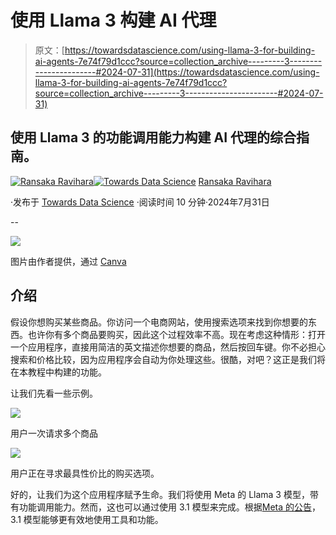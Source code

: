 # 使用 Llama 3 构建 AI 代理

> 原文：[https://towardsdatascience.com/using-llama-3-for-building-ai-agents-7e74f79d1ccc?source=collection_archive---------3-----------------------#2024-07-31](https://towardsdatascience.com/using-llama-3-for-building-ai-agents-7e74f79d1ccc?source=collection_archive---------3-----------------------#2024-07-31)

## 使用 Llama 3 的功能调用能力构建 AI 代理的综合指南。

[](https://ransakaravihara.medium.com/?source=post_page---byline--7e74f79d1ccc--------------------------------)[![Ransaka Ravihara](../Images/ac09746938c10ad8f157d46ea0de27ca.png)](https://ransakaravihara.medium.com/?source=post_page---byline--7e74f79d1ccc--------------------------------)[](https://towardsdatascience.com/?source=post_page---byline--7e74f79d1ccc--------------------------------)[![Towards Data Science](../Images/a6ff2676ffcc0c7aad8aaf1d79379785.png)](https://towardsdatascience.com/?source=post_page---byline--7e74f79d1ccc--------------------------------) [Ransaka Ravihara](https://ransakaravihara.medium.com/?source=post_page---byline--7e74f79d1ccc--------------------------------)

·发布于 [Towards Data Science](https://towardsdatascience.com/?source=post_page---byline--7e74f79d1ccc--------------------------------) ·阅读时间 10 分钟·2024年7月31日

--

![](../Images/869e4b150e9bf1a4b0c518954878e232.png)

图片由作者提供，通过 [Canva](https://www.canva.com/ai-image-generator/)

## 介绍

假设你想购买某些商品。你访问一个电商网站，使用搜索选项来找到你想要的东西。也许你有多个商品要购买，因此这个过程效率不高。现在考虑这种情形：打开一个应用程序，直接用简洁的英文描述你想要的商品，然后按回车键。你不必担心搜索和价格比较，因为应用程序会自动为你处理这些。很酷，对吧？这正是我们将在本教程中构建的功能。

让我们先看一些示例。

![](../Images/587a116069f2044362336f9b0c25b862.png)

用户一次请求多个商品

![](../Images/0b528b272bafed8c70176722d8e4391c.png)

用户正在寻求最具性价比的购买选项。

好的，让我们为这个应用程序赋予生命。我们将使用 Meta 的 Llama 3 模型，带有功能调用能力。然而，这也可以通过使用 3.1 模型来完成。根据[Meta 的公告](https://ai.meta.com/blog/meta-llama-3-1/)，3.1 模型能够更有效地使用工具和功能。
